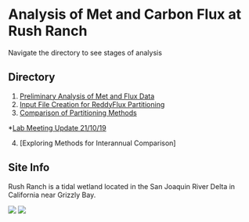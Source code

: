 # Analysis of Met and Carbon Flux at Rush Ranch

Navigate the directory to see stages of analysis

## Directory

1. [Preliminary Analysis of Met and Flux Data](https://srussell2416.github.io/Rush_Ranch/Preliminary_Analysis.html)
2. [Input File Creation for ReddyFlux Partitioning](https://srussell2416.github.io/Rush_Ranch/RR_ReddyProc_Prep.html)
3. [Comparison of Partitioning Methods](https://srussell2416.github.io/Rush_Ranch/ReddyProc_Analysis.html)

*[Lab Meeting Update 21/10/19](https://srussell2416.github.io/Rush_Ranch/Rush_Ranch_Update_1.html)

4. [Exploring Methods for Interannual Comparison]

## Site Info

Rush Ranch is a tidal wetland located in the San Joaquin River Delta in California near Grizzly Bay.

![](https://www.dailyrepublic.com/files/2016/09/14-Rush-Ranch-1.jpg)
![](https://www.researchgate.net/profile/Richard_Connon/publication/318613605/figure/fig2/AS:525762449362944@1502362944291/Map-of-Suisun-Marsh-and-Suisun-Bay-Map-depicts-distribution-canals-where-barriers-could.png)
